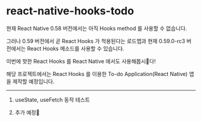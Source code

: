 # react-native-hooks-todo

현재 React Native 0.58 버전에서는 아직 Hooks method 를 사용할 수 없습니다.

그러나 0.59 버전에서 곧 React Hooks 가 적용된다는 로드맵과 현재 0.59.0-rc3 버전에서는 React Hooks 메소드를 사용할 수 있습니다.

이번에 핫한 React Hooks 를 React Native 에서도 사용해봅시다!

해당 프로젝트에서는 React Hooks 를 이용한 To-do Application(React Native) 앱을 제작할 예정입니다.

------

1. useState, useFetch 동작 테스트

2. 추가 예정

   